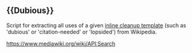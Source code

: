 ## {{Dubious}}

Script for extracting all uses of a given [inline cleanup template][inline] (such as 'dubious' or 'citation-needed' or 'lopsided') from Wikipedia.



https://www.mediawiki.org/wiki/API:Search


[inline]: https://en.wikipedia.org/wiki/Category:Inline_cleanup_templates
